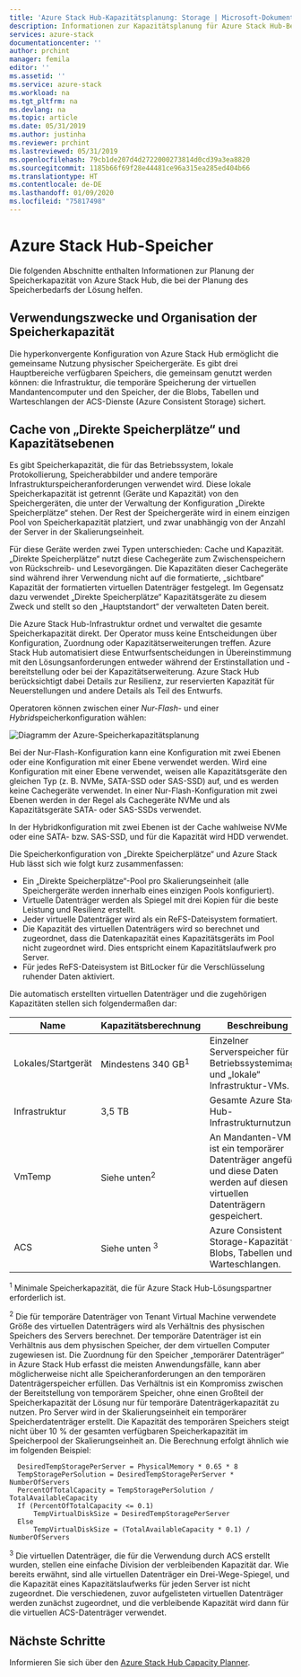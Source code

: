 ```yaml
---
title: 'Azure Stack Hub-Kapazitätsplanung: Storage | Microsoft-Dokumentation'
description: Informationen zur Kapazitätsplanung für Azure Stack Hub-Bereitstellungen.
services: azure-stack
documentationcenter: ''
author: prchint
manager: femila
editor: ''
ms.assetid: ''
ms.service: azure-stack
ms.workload: na
ms.tgt_pltfrm: na
ms.devlang: na
ms.topic: article
ms.date: 05/31/2019
ms.author: justinha
ms.reviewer: prchint
ms.lastreviewed: 05/31/2019
ms.openlocfilehash: 79cb1de207d4d2722000273814d0cd39a3ea8820
ms.sourcegitcommit: 1185b66f69f28e44481ce96a315ea285ed404b66
ms.translationtype: HT
ms.contentlocale: de-DE
ms.lasthandoff: 01/09/2020
ms.locfileid: "75817498"
---
```

# <a name="azure-stack-hub-storage"></a>Azure Stack Hub-Speicher

Die folgenden Abschnitte enthalten Informationen zur Planung der Speicherkapazität von Azure Stack Hub, die bei der Planung des Speicherbedarfs der Lösung helfen.

## <a name="uses-and-organization-of-storage-capacity"></a>Verwendungszwecke und Organisation der Speicherkapazität
Die hyperkonvergente Konfiguration von Azure Stack Hub ermöglicht die gemeinsame Nutzung physischer Speichergeräte. Es gibt drei Hauptbereiche verfügbaren Speichers, die gemeinsam genutzt werden können: die Infrastruktur, die temporäre Speicherung der virtuellen Mandantencomputer und den Speicher, der die Blobs, Tabellen und Warteschlangen der ACS-Dienste (Azure Consistent Storage) sichert.

## <a name="storage-spaces-direct-cache-and-capacity-tiers"></a>Cache von „Direkte Speicherplätze“ und Kapazitätsebenen
Es gibt Speicherkapazität, die für das Betriebssystem, lokale Protokollierung, Speicherabbilder und andere temporäre Infrastrukturspeicheranforderungen verwendet wird. Diese lokale Speicherkapazität ist getrennt (Geräte und Kapazität) von den Speichergeräten, die unter der Verwaltung der Konfiguration „Direkte Speicherplätze“ stehen. Der Rest der Speichergeräte wird in einem einzigen Pool von Speicherkapazität platziert, und zwar unabhängig von der Anzahl der Server in der Skalierungseinheit.

Für diese Geräte werden zwei Typen unterschieden: Cache und Kapazität. „Direkte Speicherplätze“ nutzt diese Cachegeräte zum Zwischenspeichern von Rückschreib- und Lesevorgängen. Die Kapazitäten dieser Cachegeräte sind während ihrer Verwendung nicht auf die formatierte, „sichtbare“ Kapazität der formatierten virtuellen Datenträger festgelegt. Im Gegensatz dazu verwendet „Direkte Speicherplätze“ Kapazitätsgeräte zu diesem Zweck und stellt so den „Hauptstandort“ der verwalteten Daten bereit.

Die Azure Stack Hub-Infrastruktur ordnet und verwaltet die gesamte Speicherkapazität direkt. Der Operator muss keine Entscheidungen über Konfiguration, Zuordnung oder Kapazitätserweiterungen treffen. Azure Stack Hub automatisiert diese Entwurfsentscheidungen in Übereinstimmung mit den Lösungsanforderungen entweder während der Erstinstallation und -bereitstellung oder bei der Kapazitätserweiterung. Azure Stack Hub berücksichtigt dabei Details zur Resilienz, zur reservierten Kapazität für Neuerstellungen und andere Details als Teil des Entwurfs. 

Operatoren können zwischen einer *Nur-Flash*- und einer *Hybrid*speicherkonfiguration wählen:

![Diagramm der Azure-Speicherkapazitätsplanung](media/azure-stack-capacity-planning/storage.png)

Bei der Nur-Flash-Konfiguration kann eine Konfiguration mit zwei Ebenen oder eine Konfiguration mit einer Ebene verwendet werden. Wird eine Konfiguration mit einer Ebene verwendet, weisen alle Kapazitätsgeräte den gleichen Typ (z. B. NVMe, SATA-SSD oder SAS-SSD) auf, und es werden keine Cachegeräte verwendet. In einer Nur-Flash-Konfiguration mit zwei Ebenen werden in der Regel als Cachegeräte NVMe und als Kapazitätsgeräte SATA- oder SAS-SSDs verwendet.

In der Hybridkonfiguration mit zwei Ebenen ist der Cache wahlweise NVMe oder eine SATA- bzw. SAS-SSD, und für die Kapazität wird HDD verwendet. 

Die Speicherkonfiguration von „Direkte Speicherplätze“ und Azure Stack Hub lässt sich wie folgt kurz zusammenfassen:
- Ein „Direkte Speicherplätze“-Pool pro Skalierungseinheit (alle Speichergeräte werden innerhalb eines einzigen Pools konfiguriert).
- Virtuelle Datenträger werden als Spiegel mit drei Kopien für die beste Leistung und Resilienz erstellt.
- Jeder virtuelle Datenträger wird als ein ReFS-Dateisystem formatiert.
- Die Kapazität des virtuellen Datenträgers wird so berechnet und zugeordnet, dass die Datenkapazität eines Kapazitätsgeräts im Pool nicht zugeordnet wird. Dies entspricht einem Kapazitätslaufwerk pro Server.
- Für jedes ReFS-Dateisystem ist BitLocker für die Verschlüsselung ruhender Daten aktiviert. 

Die automatisch erstellten virtuellen Datenträger und die zugehörigen Kapazitäten stellen sich folgendermaßen dar:

|Name|Kapazitätsberechnung|Beschreibung|
|-----|-----|-----|
|Lokales/Startgerät|Mindestens 340 GB<sup>1</sup>|Einzelner Serverspeicher für Betriebssystemimages und „lokale“ Infrastruktur-VMs.|
|Infrastruktur|3,5 TB|Gesamte Azure Stack Hub-Infrastrukturnutzung.|
|VmTemp|Siehe unten<sup>2</sup>|An Mandanten-VMs ist ein temporärer Datenträger angefügt, und diese Daten werden auf diesen virtuellen Datenträgern gespeichert.|
|ACS|Siehe unten <sup>3</sup>|Azure Consistent Storage-Kapazität für Blobs, Tabellen und Warteschlangen.|

<sup>1</sup> Minimale Speicherkapazität, die für Azure Stack Hub-Lösungspartner erforderlich ist.

<sup>2</sup> Die für temporäre Datenträger von Tenant Virtual Machine verwendete Größe des virtuellen Datenträgers wird als Verhältnis des physischen Speichers des Servers berechnet. Der temporäre Datenträger ist ein Verhältnis aus dem physischen Speicher, der dem virtuellen Computer zugewiesen ist. Die Zuordnung für den Speicher „temporärer Datenträger“ in Azure Stack Hub erfasst die meisten Anwendungsfälle, kann aber möglicherweise nicht alle Speicheranforderungen an den temporären Datenträgerspeicher erfüllen. Das Verhältnis ist ein Kompromiss zwischen der Bereitstellung von temporärem Speicher, ohne einen Großteil der Speicherkapazität der Lösung nur für temporäre Datenträgerkapazität zu nutzen. Pro Server wird in der Skalierungseinheit ein temporärer Speicherdatenträger erstellt. Die Kapazität des temporären Speichers steigt nicht über 10 % der gesamten verfügbaren Speicherkapazität im Speicherpool der Skalierungseinheit an. Die Berechnung erfolgt ähnlich wie im folgenden Beispiel:

```
  DesiredTempStoragePerServer = PhysicalMemory * 0.65 * 8
  TempStoragePerSolution = DesiredTempStoragePerServer * NumberOfServers
  PercentOfTotalCapacity = TempStoragePerSolution / TotalAvailableCapacity
  If (PercentOfTotalCapacity <= 0.1)
      TempVirtualDiskSize = DesiredTempStoragePerServer
  Else
      TempVirtualDiskSize = (TotalAvailableCapacity * 0.1) / NumberOfServers
```

<sup>3</sup> Die virtuellen Datenträger, die für die Verwendung durch ACS erstellt wurden, stellen eine einfache Division der verbleibenden Kapazität dar. Wie bereits erwähnt, sind alle virtuellen Datenträger ein Drei-Wege-Spiegel, und die Kapazität eines Kapazitätslaufwerks für jeden Server ist nicht zugeordnet. Die verschiedenen, zuvor aufgelisteten virtuellen Datenträger werden zunächst zugeordnet, und die verbleibende Kapazität wird dann für die virtuellen ACS-Datenträger verwendet.


## <a name="next-steps"></a>Nächste Schritte
Informieren Sie sich über den [Azure Stack Hub Capacity Planner](azure-stack-capacity-planner.md).
